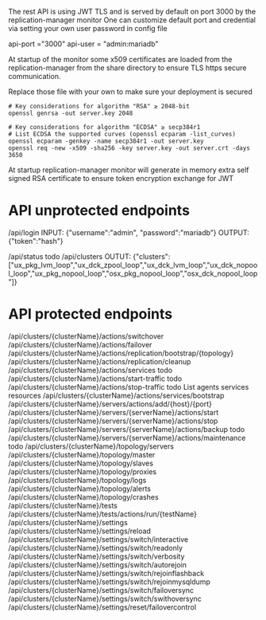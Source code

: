 The rest API is using JWT TLS and is served by default on port 3000 by the  replication-manager monitor
One can customize  default port and credential via setting your own user password in config file  

api-port ="3000"
api-user = "admin:mariadb"


At startup of the monitor some x509 certificates are loaded from the replication-manager from the share directory to ensure TLS https secure communication.

Replace those file with your own to make sure your deployment is secured

```
# Key considerations for algorithm "RSA" ≥ 2048-bit
openssl genrsa -out server.key 2048

# Key considerations for algorithm "ECDSA" ≥ secp384r1
# List ECDSA the supported curves (openssl ecparam -list_curves)
openssl ecparam -genkey -name secp384r1 -out server.key
openssl req -new -x509 -sha256 -key server.key -out server.crt -days 3650
```

At startup replication-manager monitor will generate in memory extra self signed RSA certificate to ensure token encryption exchange for JWT   



# API unprotected endpoints

/api/login
INPUT:
{"username":"admin", "password":"mariadb"}
OUTPUT:
{"token":"hash"}

/api/status todo
/api/clusters
OUTUT:
{"clusters":["ux_pkg_lvm_loop","ux_dck_zpool_loop","ux_dck_lvm_loop","ux_dck_nopool_loop","ux_pkg_nopool_loop","osx_pkg_nopool_loop","osx_dck_nopool_loop"]}

# API protected endpoints

/api/clusters/{clusterName}/actions/switchover
/api/clusters/{clusterName}/actions/failover
/api/clusters/{clusterName}/actions/replication/bootstrap/{topology}
/api/clusters/{clusterName}/actions/replication/cleanup
/api/clusters/{clusterName}/actions/services todo
/api/clusters/{clusterName}/actions/start-traffic todo
/api/clusters/{clusterName}/actions/stop-traffic todo
List agents services resources
/api/clusters/{clusterName}/actions/services/bootstrap
/api/clusters/{clusterName}/servers/actions/add/{host}/{port}
/api/clusters/{clusterName}/servers/{serverName}/actions/start
/api/clusters/{clusterName}/servers/{serverName}/actions/stop
/api/clusters/{clusterName}/servers/{serverName}/actions/backup todo
/api/clusters/{clusterName}/servers/{serverName}/actions/maintenance todo
/api/clusters/{clusterName}/topology/servers
/api/clusters/{clusterName}/topology/master
/api/clusters/{clusterName}/topology/slaves
/api/clusters/{clusterName}/topology/proxies
/api/clusters/{clusterName}/topology/logs
/api/clusters/{clusterName}/topology/alerts
/api/clusters/{clusterName}/topology/crashes
/api/clusters/{clusterName}/tests
/api/clusters/{clusterName}/tests/actions/run/{testName}
/api/clusters/{clusterName}/settings
/api/clusters/{clusterName}/settings/reload
/api/clusters/{clusterName}/settings/switch/interactive
/api/clusters/{clusterName}/settings/switch/readonly 
/api/clusters/{clusterName}/settings/switch/verbosity
/api/clusters/{clusterName}/settings/switch/autorejoin
/api/clusters/{clusterName}/settings/switch/rejoinflashback
/api/clusters/{clusterName}/settings/switch/rejoinmysqldump
/api/clusters/{clusterName}/settings/switch/failoversync
/api/clusters/{clusterName}/settings/switch/swithoversync
/api/clusters/{clusterName}/settings/reset/failovercontrol
